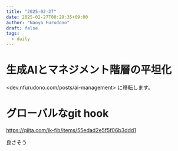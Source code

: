 ```yaml
---
title: "2025-02-27"
date: 2025-02-27T00:29:35+09:00
author: "Naoya Furudono"
draft: false
tags:
  - daily
---
```


# 生成AIとマネジメント階層の平坦化

<dev.nfurudono.com/posts/ai-management> に移転します。

# グローバルなgit hook

https://qiita.com/ik-fib/items/55edad2e5f5f06b3ddd1

良さそう
